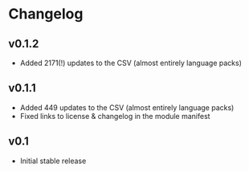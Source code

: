 Changelog
=========

## v0.1.2

- Added 2171(!) updates to the CSV (almost entirely language packs)

## v0.1.1

- Added 449 updates to the CSV (almost entirely language packs)
- Fixed links to license & changelog in the module manifest

## v0.1

- Initial stable release